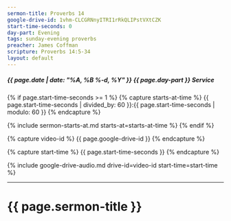 ```yaml
---
sermon-title: Proverbs 14
google-drive-id: 1vhm-CLCGRNnyITRI1rRkQLIPstVXtCZK
start-time-seconds: 0
day-part: Evening
tags: sunday-evening proverbs
preacher: James Coffman
scripture: Proverbs 14:5-34
layout: default
---
```


##### {{ page.date | date: "%A, %B %-d, %Y" }} {{ page.day-part }} Service

{% if page.start-time-seconds >= 1 %}
{% capture starts-at-time %}
{{ page.start-time-seconds | divided_by: 60 }}:{{ page.start-time-seconds | modulo: 60 }}
{% endcapture %}

{% include sermon-starts-at.md starts-at=starts-at-time %}
{% endif %}

{% capture video-id %}
{{ page.google-drive-id }}
{% endcapture %}

{% capture start-time %}
{{ page.start-time-seconds }}
{% endcapture %}

{% include google-drive-audio.md drive-id=video-id start-time=start-time %}

***

# {{ page.sermon-title }}

